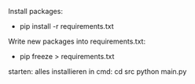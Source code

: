 Install packages:
- pip install -r requirements.txt

Write new packages into requirements.txt:
- pip freeze > requirements.txt

starten:
alles installieren
in cmd:
cd src
python main.py